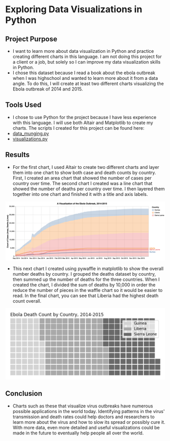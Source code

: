 # Exploring Data Visualizations in Python

## Project Purpose
- I want to learn more about data visualization in Python and practice creating different charts in this language. I am not doing this project for a client or a job, but solely so I can improve my data visualization skills in Python.
- I chose this dataset because I read a book about the ebola outbreak when I was highschool and wanted to learn more about it from a data angle. To do this, I will create at least two different charts visualizing the Ebola outbreak of 2014 and 2015. 

## Tools Used
- I chose to use Python for the project because I have less experience with this language. I will use both Altair and Matplotlib to create my charts. The scripts I created for this project can be found here:
 - [data_munging.py](https://github.com/mboyd47/data-visualization-boyd-python/blob/main/scripts/data_munging.py)
 - [visualizations.py](https://github.com/mboyd47/data-visualization-boyd-python/blob/main/scripts/visualizations.py)

## Results
- For the first chart, I used Altair to create two different charts and layer them into one chart to show both case and death counts by country. First, I created an area chart that showed the number of cases per country over time. The second chart I created was a line chart that showed the number of deaths per country over time. I then layered them together into one chart and finished it with a title and axis labels.

![](scripts/ebola_viz.png)

- This next chart I created using pywaffle in matplotlib to show the overall number deaths by country. I grouped the deaths dataset by country, then summed up the number of deaths for the three countries. When I created the chart, I divided the sum of deaths by 10,000 in order the reduce the number of pieces in the waffle chart so it would be easier to read. In the final chart, you can see that Liberia had the highest death count overall.

![](scripts/ebola_deaths.png)

## Conclusion
- Charts such as these that visualize virus outbreaks have numerous possible applications in the world today. Identifying patterns in the virus' transmission and death rates could help doctors and researchers to learn more about the virus and how to slow its spread or possibly cure it. With more data, even more detailed and useful visualizations could be made in the future to eventually help people all over the world.
